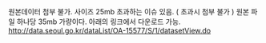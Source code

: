 원본데이터 첨부 불가.
사이즈 25mb 초과하는 이슈 있음. ( 초과시 첨부 불가 )
원본 파일 하나당 35mb 가량이다.
아래의 링크에서 다운로드 가능.
http://data.seoul.go.kr/dataList/OA-15577/S/1/datasetView.do
